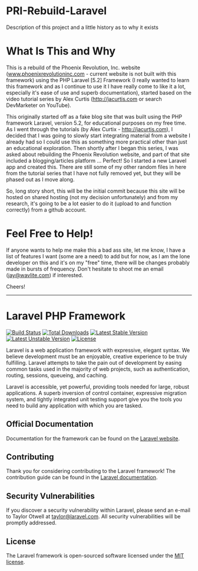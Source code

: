 # PRI-Rebuild-Laravel
Description of this project and a little history as to why it exists

# What Is This and Why
This is a rebuild of the Phoenix Revolution, Inc. website (www.phoenixrevolutioninc.com - current website is not built with this framework) using the PHP Laravel [5.2] Framework (I really wanted to learn this framework and as I continue to use it I have really come to like it a lot, especially it's ease of use and superb documentation), started based on the video tutorial series by Alex Curtis (http://jacurtis.com or search DevMarketer on YouTube).

This originally started off as a fake blog site that was built using the PHP framework Laravel, version 5.2, for educational purposes on my free time. As I went through the tutorials (by Alex Curtix - http://jacurtis.com), I decided that I was going to slowly start integrating material from a website I already had so I could use this as something more practical other than just an educational exploration. Then shortly after I began this series, I was asked about rebuilding the Phoenix Revolution website, and part of that site included a blogging/articles platform ... Perfect! So I started a new Laravel app and created this. There are still some of my other random files in here from the tutorial series that I have not fully removed yet, but they will be phased out as I move along.

So, long story short, this will be the initial commit because this site will be hosted on shared hosting (not my decision unfortunately) and from my research, it's going to be a lot easier to do it (upload to and function correctly) from a github account.

# Feel Free to Help!
If anyone wants to help me make this a bad ass site, let me know, I have a list of features I want (some are a need) to add but for now, as I am the lone developer on this and it's on my "free" time, there will be changes probably made in bursts of frequency. Don't hesitate to shoot me an email (jay@wavlite.com) if interested.

Cheers!


-----
# Laravel PHP Framework

[![Build Status](https://travis-ci.org/laravel/framework.svg)](https://travis-ci.org/laravel/framework)
[![Total Downloads](https://poser.pugx.org/laravel/framework/d/total.svg)](https://packagist.org/packages/laravel/framework)
[![Latest Stable Version](https://poser.pugx.org/laravel/framework/v/stable.svg)](https://packagist.org/packages/laravel/framework)
[![Latest Unstable Version](https://poser.pugx.org/laravel/framework/v/unstable.svg)](https://packagist.org/packages/laravel/framework)
[![License](https://poser.pugx.org/laravel/framework/license.svg)](https://packagist.org/packages/laravel/framework)

Laravel is a web application framework with expressive, elegant syntax. We believe development must be an enjoyable, creative experience to be truly fulfilling. Laravel attempts to take the pain out of development by easing common tasks used in the majority of web projects, such as authentication, routing, sessions, queueing, and caching.

Laravel is accessible, yet powerful, providing tools needed for large, robust applications. A superb inversion of control container, expressive migration system, and tightly integrated unit testing support give you the tools you need to build any application with which you are tasked.

## Official Documentation

Documentation for the framework can be found on the [Laravel website](http://laravel.com/docs).

## Contributing

Thank you for considering contributing to the Laravel framework! The contribution guide can be found in the [Laravel documentation](http://laravel.com/docs/contributions).

## Security Vulnerabilities

If you discover a security vulnerability within Laravel, please send an e-mail to Taylor Otwell at taylor@laravel.com. All security vulnerabilities will be promptly addressed.

## License

The Laravel framework is open-sourced software licensed under the [MIT license](http://opensource.org/licenses/MIT).
